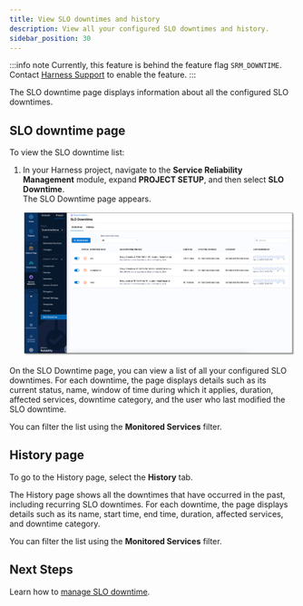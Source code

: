 ```yaml
---
title: View SLO downtimes and history
description: View all your configured SLO downtimes and history.
sidebar_position: 30
---
```


:::info note
Currently, this feature is behind the feature flag `SRM_DOWNTIME`. Contact [Harness Support](mailto:support@harness.io) to enable the feature.
:::


The SLO downtime page displays information about all the configured SLO downtimes.


## SLO downtime page

To view the SLO downtime list:

1. In your Harness project, navigate to the **Service Reliability Management** module, expand **PROJECT SETUP**, and then select **SLO Downtime**.  
   The SLO Downtime page appears.

   ![SLO Downtime page](./static/slo-downtime-page.png)
   
On the SLO Downtime page, you can view a list of all your configured SLO downtimes. For each downtime, the page displays details such as its current status, name, window of time during which it applies, duration, affected services, downtime category, and the user who last modified the SLO downtime.

You can filter the list using the **Monitored Services** filter.


## History page

To go to the History page, select the **History** tab.  

The History page shows all the downtimes that have occurred in the past, including recurring SLO downtimes. For each downtime, the page displays details such as its name, start time, end time, duration, affected services, and downtime category.

You can filter the list using the **Monitored Services** filter.


## Next Steps

Learn how to [manage SLO downtime](/docs/service-reliability-management/use-service-reliability-management/slo-downtime/manage-slo-downtime.md).